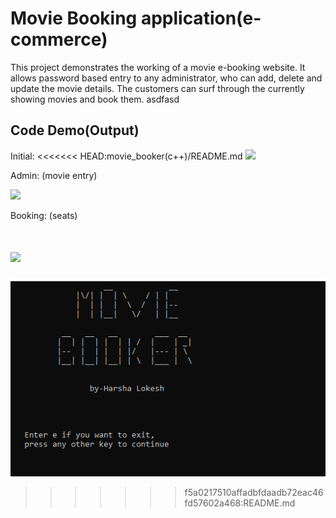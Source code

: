 # Movie Booking application(e-commerce)

This project demonstrates the working of a movie e-booking website.
It allows password based entry to any administrator, who can add, delete and update the movie details.
The customers can surf through the currently showing movies and book them. 
asdfasd
## Code Demo(Output)
Initial:
<<<<<<< HEAD:movie_booker(c++)/README.md
![](HarshaLokesh/Moviebooking-e-commerce-/blob/main/movie_booker(c++)/images/intro.png)

Admin: (movie entry)

![](HarshaLokesh/Moviebooking-e-commerce-/blob/main/movie_booker(c++)/images/addmovie.png)

Booking: (seats)

![](HarshaLokesh/Moviebooking-e-commerce-/blob/main/movie_booker(c++)/images/seats.png)
=======


![](movie_booker(c++)/images/intro.png)

>>>>>>> f5a0217510affadbfdaadb72eac46fd57602a468:README.md
